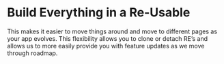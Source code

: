 # Build Everything in a Re-Usable

This makes it easier to move things around and move to different pages as your app evolves. This flexibility allows you to clone or detach RE’s and allows us to more easily provide you with feature updates as we move through roadmap.

